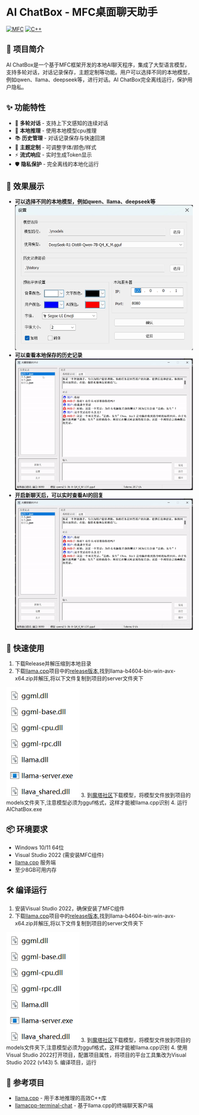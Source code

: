 # AI ChatBox - MFC桌面聊天助手

[![MFC](https://img.shields.io/badge/Framework-MFC-008080.svg)]()
[![C++](https://img.shields.io/badge/Language-C%2B%2B-00599C.svg)]()

## 📝 项目简介

AI ChatBox是一个基于MFC框架开发的本地AI聊天程序，集成了大型语言模型，支持多轮对话，对话记录保存，主题定制等功能。用户可以选择不同的本地模型，例如qwen、llama、deepseek等，进行对话。AI ChatBox完全离线运行，保护用户隐私。


## ✨ 功能特性

- 💬 **多轮对话** - 支持上下文感知的连续对话
- 🧠 **本地推理** - 使用本地模型cpu推理
- 📚 **历史管理** - 对话记录保存与快速回溯
- 🎨 **主题定制** - 可调整字体/颜色/样式
- ⚡ **流式响应** - 实时生成Token显示
- 🛡️ **隐私保护** - 完全离线的本地化运行

## 🌟 效果展示

-  **可以选择不同的本地模型，例如qwen、llama、deepseek等**
![界面截图](image/设置.gif)
-  **可以查看本地保存的历史记录**
![界面截图](image/历史记录.gif)
-  **开启新聊天后，可以实时查看AI的回复**
![界面截图](image/新聊天.gif)

## 🚀 快速使用

1. 下载Release并解压缩到本地目录
2. 下载[llama.cpp](https://github.com/ggerganov/llama.cpp)项目中的[release版本](https://github.com/ggerganov/llama.cpp/releases/tag/b4604),找到llama-b4604-bin-win-avx-x64.zip并解压,将以下文件复制到项目的server文件夹下

![界面截图](image/server目录.png)
3. 到[魔塔社区](https://modelscope.cn/models)下载模型，将模型文件放到项目的models文件夹下,注意模型必须为gguf格式，这样才能被llama.cpp识别
4. 运行AIChatBox.exe


## 📦 环境要求

- Windows 10/11 64位
- Visual Studio 2022 (需安装MFC组件)
- [llama.cpp](https://github.com/ggerganov/llama.cpp) 服务端
- 至少8GB可用内存

## 🛠 编译运行

1. 安装Visual Studio 2022，确保安装了MFC组件
2. 下载[llama.cpp](https://github.com/ggerganov/llama.cpp)项目中的[release版本](https://github.com/ggerganov/llama.cpp/releases/tag/b4604),找到llama-b4604-bin-win-avx-x64.zip并解压,将以下文件复制到项目的server文件夹下

![界面截图](image/server目录.png)
3. 到[魔塔社区](https://modelscope.cn/models)下载模型，将模型文件放到项目的models文件夹下,注意模型必须为gguf格式，这样才能被llama.cpp识别
4. 使用Visual Studio 2022打开项目，配置项目属性，将项目的平台工具集改为Visual Studio 2022 (v143)
5. 编译项目，运行

## 🔗 参考项目

- [llama.cpp](https://github.com/ggerganov/llama.cpp) - 用于本地推理的高效C++库
- [llamacpp-terminal-chat](https://github.com/hwpoison/llamacpp-terminal-chat) - 基于llama.cpp的终端聊天客户端
